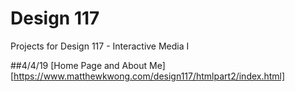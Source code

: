 # Design 117
Projects for Design 117 - Interactive Media I

##4/4/19
[Home Page and About Me][https://www.matthewkwong.com/design117/htmlpart2/index.html]
